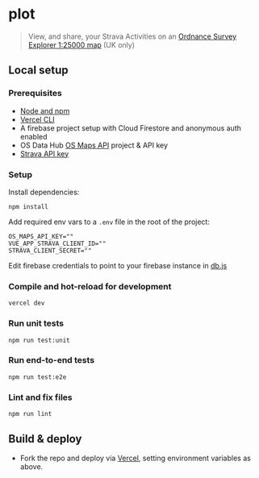 # plot
> View, and share, your Strava Activities on an [Ordnance Survey Explorer 1:25000 map](https://shop.ordnancesurvey.co.uk/mapsheetfinder.html#choosing) (UK only)


## Local setup
### Prerequisites
- [Node and npm](https://nodejs.org/en/)
- [Vercel CLI](https://vercel.com/download)
- A firebase project setup with Cloud Firestore and anonymous auth enabled
- OS Data Hub [OS Maps API](https://osdatahub.os.uk/docs/wmts/overview) project & API key
- [Strava API key](http://developers.strava.com/)

### Setup

Install dependencies:
```
npm install
```

Add required env vars to a `.env` file in the root of the project:
```env
OS_MAPS_API_KEY=""
VUE_APP_STRAVA_CLIENT_ID=""
STRAVA_CLIENT_SECRET=""
```

Edit firebase credentials to point to your firebase instance in [db.js](src/db.js)


### Compile and hot-reload for development
```
vercel dev
```

### Run unit tests
```
npm run test:unit
```

### Run end-to-end tests
```
npm run test:e2e
```

### Lint and fix files
```
npm run lint
```

## Build & deploy
- Fork the repo and deploy via [Vercel](https://www.vercel.com), setting environment variables as above.